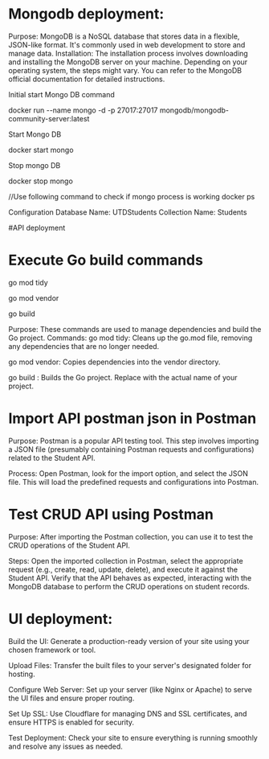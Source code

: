# Mongodb deployment:

Purpose: MongoDB is a NoSQL database that stores data in a flexible, JSON-like format. It's commonly used in web development to store and manage data.
Installation: The installation process involves downloading and installing the MongoDB server on your machine. Depending on your operating system, the steps might vary.
You can refer to the MongoDB official documentation for detailed instructions.

Initial start Mongo DB command

docker run --name mongo -d -p 27017:27017 mongodb/mongodb-community-server:latest

Start Mongo DB

docker start mongo

Stop mongo DB

docker stop mongo

//Use following command to check if mongo process is working
docker ps

Configuration
Database Name: UTDStudents
Collection Name: Students

#API deployment
# Execute Go build commands
go mod tidy

go mod vendor

go build <name of project>

Purpose: These commands are used to manage dependencies and build the Go project.
Commands:
go mod tidy: Cleans up the go.mod file, removing any dependencies that are no longer needed.

go mod vendor: Copies dependencies into the vendor directory.

go build <name of project>: Builds the Go project. Replace <name of project> with the actual name of your project.
# Import API postman json in Postman
Purpose: Postman is a popular API testing tool. This step involves importing a
JSON file (presumably containing Postman requests and configurations) related to the Student API.

Process: Open Postman, look for the import option, and select the JSON file.
This will load the predefined requests and configurations into Postman.
# Test CRUD API using Postman
Purpose: After importing the Postman collection, you can use it to test the CRUD operations of the Student API.

Steps: Open the imported collection in Postman, select the appropriate request (e.g., create, read, update, delete),
and execute it against the Student API. Verify that the API behaves as expected,
interacting with the MongoDB database to perform the CRUD operations on student records.

# UI deployment:
Build the UI: Generate a production-ready version of your site using your chosen framework or tool.

Upload Files: Transfer the built files to your server's designated folder for hosting.

Configure Web Server: Set up your server (like Nginx or Apache) to serve the UI files and ensure proper routing.

Set Up SSL: Use Cloudflare for managing DNS and SSL certificates, and ensure HTTPS is enabled for security.

Test Deployment: Check your site to ensure everything is running smoothly and resolve any issues as needed.
